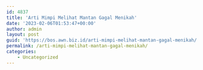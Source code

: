 ```yaml
---
id: 4837
title: 'Arti Mimpi Melihat Mantan Gagal Menikah'
date: '2023-02-06T01:53:47+00:00'
author: admin
layout: post
guid: 'https://bos.awn.biz.id/arti-mimpi-melihat-mantan-gagal-menikah/'
permalink: /arti-mimpi-melihat-mantan-gagal-menikah/
categories:
    - Uncategorized
---
```


